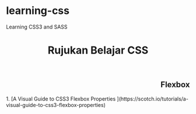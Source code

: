 # learning-css
Learning CSS3 and SASS 
<br>
<h1 align="center">
Rujukan  Belajar CSS
</h1>

<br>
<h2 align="Right">
Flexbox
</h2>
1. [A Visual Guide to CSS3 Flexbox Properties ](https://scotch.io/tutorials/a-visual-guide-to-css3-flexbox-properties)
